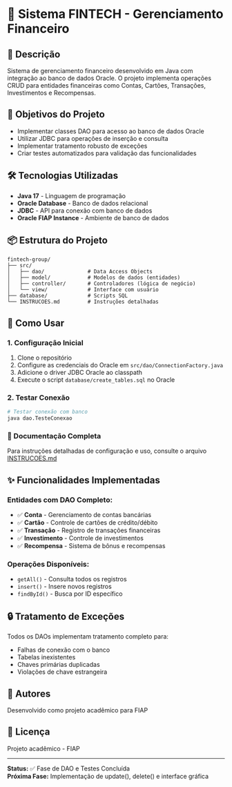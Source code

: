 # 🏦 Sistema FINTECH - Gerenciamento Financeiro

## 📌 Descrição

Sistema de gerenciamento financeiro desenvolvido em Java com integração ao banco de dados Oracle. O projeto implementa operações CRUD para entidades financeiras como Contas, Cartões, Transações, Investimentos e Recompensas.

## 🎯 Objetivos do Projeto

- Implementar classes DAO para acesso ao banco de dados Oracle
- Utilizar JDBC para operações de inserção e consulta
- Implementar tratamento robusto de exceções
- Criar testes automatizados para validação das funcionalidades

## 🛠️ Tecnologias Utilizadas

- **Java 17** - Linguagem de programação
- **Oracle Database** - Banco de dados relacional
- **JDBC** - API para conexão com banco de dados
- **Oracle FIAP Instance** - Ambiente de banco de dados

## 📦 Estrutura do Projeto

```
fintech-group/
├── src/
│   ├── dao/              # Data Access Objects
│   ├── model/            # Modelos de dados (entidades)
│   ├── controller/       # Controladores (lógica de negócio)
│   └── view/             # Interface com usuário
├── database/             # Scripts SQL
└── INSTRUCOES.md         # Instruções detalhadas
```

## 🚀 Como Usar

### 1. Configuração Inicial

1. Clone o repositório
2. Configure as credenciais do Oracle em `src/dao/ConnectionFactory.java`
3. Adicione o driver JDBC Oracle ao classpath
4. Execute o script `database/create_tables.sql` no Oracle

### 2. Testar Conexão

```bash
# Testar conexão com banco
java dao.TesteConexao
```

### 📖 Documentação Completa

Para instruções detalhadas de configuração e uso, consulte o arquivo [INSTRUCOES.md](INSTRUCOES.md)

## ✨ Funcionalidades Implementadas

### Entidades com DAO Completo:

- ✅ **Conta** - Gerenciamento de contas bancárias
- ✅ **Cartão** - Controle de cartões de crédito/débito
- ✅ **Transação** - Registro de transações financeiras
- ✅ **Investimento** - Controle de investimentos
- ✅ **Recompensa** - Sistema de bônus e recompensas

### Operações Disponíveis:

- `getAll()` - Consulta todos os registros
- `insert()` - Insere novos registros
- `findById()` - Busca por ID específico

## 🔒 Tratamento de Exceções

Todos os DAOs implementam tratamento completo para:

- Falhas de conexão com o banco
- Tabelas inexistentes
- Chaves primárias duplicadas
- Violações de chave estrangeira

## 👥 Autores

Desenvolvido como projeto acadêmico para FIAP

## 📄 Licença

Projeto acadêmico - FIAP

---

**Status:** ✅ Fase de DAO e Testes Concluída  
**Próxima Fase:** Implementação de update(), delete() e interface gráfica
